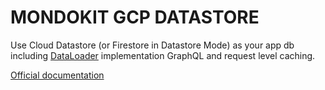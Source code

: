 # MONDOKIT GCP DATASTORE

Use Cloud Datastore (or Firestore in Datastore Mode) as your app db including [DataLoader](https://github.com/graphql/dataloader) implementation GraphQL
and request level caching.

[Official documentation](https://mondokit.dev/packages/gcp-datastore.html)
